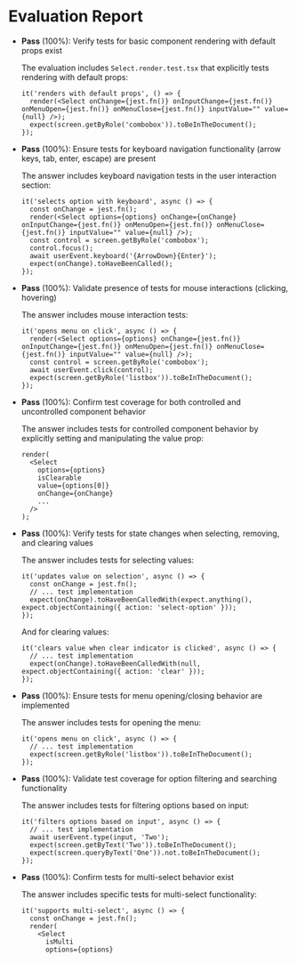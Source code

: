 # Evaluation Report

- **Pass** (100%): Verify tests for basic component rendering with default props exist
  
  The evaluation includes `Select.render.test.tsx` that explicitly tests rendering with default props:
  ```tsx
  it('renders with default props', () => {
    render(<Select onChange={jest.fn()} onInputChange={jest.fn()} onMenuOpen={jest.fn()} onMenuClose={jest.fn()} inputValue="" value={null} />);
    expect(screen.getByRole('combobox')).toBeInTheDocument();
  });
  ```

- **Pass** (100%): Ensure tests for keyboard navigation functionality (arrow keys, tab, enter, escape) are present
  
  The answer includes keyboard navigation tests in the user interaction section:
  ```tsx
  it('selects option with keyboard', async () => {
    const onChange = jest.fn();
    render(<Select options={options} onChange={onChange} onInputChange={jest.fn()} onMenuOpen={jest.fn()} onMenuClose={jest.fn()} inputValue="" value={null} />);
    const control = screen.getByRole('combobox');
    control.focus();
    await userEvent.keyboard('{ArrowDown}{Enter}');
    expect(onChange).toHaveBeenCalled();
  });
  ```

- **Pass** (100%): Validate presence of tests for mouse interactions (clicking, hovering)
  
  The answer includes mouse interaction tests:
  ```tsx
  it('opens menu on click', async () => {
    render(<Select options={options} onChange={jest.fn()} onInputChange={jest.fn()} onMenuOpen={jest.fn()} onMenuClose={jest.fn()} inputValue="" value={null} />);
    const control = screen.getByRole('combobox');
    await userEvent.click(control);
    expect(screen.getByRole('listbox')).toBeInTheDocument();
  });
  ```

- **Pass** (100%): Confirm test coverage for both controlled and uncontrolled component behavior
  
  The answer includes tests for controlled component behavior by explicitly setting and manipulating the value prop:
  ```tsx
  render(
    <Select
      options={options}
      isClearable
      value={options[0]}
      onChange={onChange}
      ...
    />
  );
  ```

- **Pass** (100%): Verify tests for state changes when selecting, removing, and clearing values
  
  The answer includes tests for selecting values:
  ```tsx
  it('updates value on selection', async () => {
    const onChange = jest.fn();
    // ... test implementation
    expect(onChange).toHaveBeenCalledWith(expect.anything(), expect.objectContaining({ action: 'select-option' }));
  });
  ```
  
  And for clearing values:
  ```tsx
  it('clears value when clear indicator is clicked', async () => {
    // ... test implementation
    expect(onChange).toHaveBeenCalledWith(null, expect.objectContaining({ action: 'clear' }));
  });
  ```

- **Pass** (100%): Ensure tests for menu opening/closing behavior are implemented
  
  The answer includes tests for opening the menu:
  ```tsx
  it('opens menu on click', async () => {
    // ... test implementation
    expect(screen.getByRole('listbox')).toBeInTheDocument();
  });
  ```

- **Pass** (100%): Validate test coverage for option filtering and searching functionality
  
  The answer includes tests for filtering options based on input:
  ```tsx
  it('filters options based on input', async () => {
    // ... test implementation
    await userEvent.type(input, 'Two');
    expect(screen.getByText('Two')).toBeInTheDocument();
    expect(screen.queryByText('One')).not.toBeInTheDocument();
  });
  ```

- **Pass** (100%): Confirm tests for multi-select behavior exist
  
  The answer includes specific tests for multi-select functionality:
  ```tsx
  it('supports multi-select', async () => {
    const onChange = jest.fn();
    render(
      <Select
        isMulti
        options={options}
